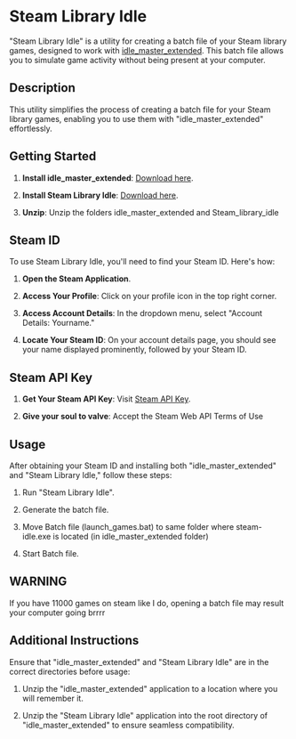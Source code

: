 # Steam Library Idle

"Steam Library Idle" is a utility for creating a batch file of your Steam library games, designed to work with [idle_master_extended](https://github.com/JonasNilson/idle_master_extended). This batch file allows you to simulate game activity without being present at your computer.

## Description

This utility simplifies the process of creating a batch file for your Steam library games, enabling you to use them with "idle_master_extended" effortlessly.

## Getting Started

1. **Install idle_master_extended**: [Download here](https://github.com/JonasNilson/idle_master_extended/releases/).

2. **Install Steam Library Idle**: [Download here](https://github.com/Grypto-kali/Steam_library_idle/releases).

3. **Unzip**: Unzip the folders idle_master_extended and Steam_library_idle

## Steam ID

To use Steam Library Idle, you'll need to find your Steam ID. Here's how:

1. **Open the Steam Application**.

2. **Access Your Profile**: Click on your profile icon in the top right corner.

3. **Access Account Details**: In the dropdown menu, select "Account Details: Yourname."

4. **Locate Your Steam ID**: On your account details page, you should see your name displayed prominently, followed by your Steam ID.

## Steam API Key

1. **Get Your Steam API Key**: Visit [Steam API Key](https://steamcommunity.com/dev/apikey).

2. **Give your soul to valve**: Accept the Steam Web API Terms of Use

## Usage

After obtaining your Steam ID and installing both "idle_master_extended" and "Steam Library Idle," follow these steps:

1. Run "Steam Library Idle".

3. Generate the batch file.

4. Move Batch file (launch_games.bat) to same folder where steam-idle.exe is located (in idle_master_extended folder)

5. Start Batch file.
## WARNING
If you have 11000 games on steam like I do, opening a batch file may result your computer going brrrr
## Additional Instructions

Ensure that "idle_master_extended" and "Steam Library Idle" are in the correct directories before usage:

1. Unzip the "idle_master_extended" application to a location where you will remember it.

2. Unzip the "Steam Library Idle" application into the root directory of "idle_master_extended" to ensure seamless compatibility.
